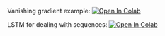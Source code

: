 Vanishing gradient example:
[![Open In Colab](https://colab.research.google.com/assets/colab-badge.svg)](https://colab.research.google.com/github/girafe-ai/ml-mipt/blob/master/week1_02_CNN_n_Vanishing_gradient/vanishing_grad_example.ipynb)

LSTM for dealing with sequences:
[![Open In Colab](https://colab.research.google.com/assets/colab-badge.svg)](https://colab.research.google.com/github/girafe-ai/ml-mipt/blob/master/week1_02_CNN_n_Vanishing_gradient/sequence_models_tutorial.ipynb)
